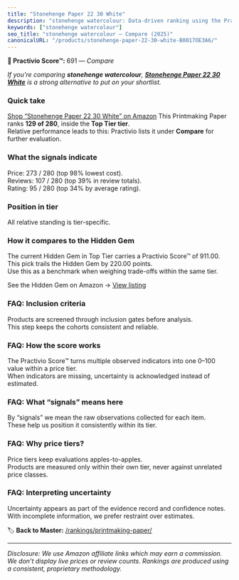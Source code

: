 ```yaml
---
title: "Stonehenge Paper 22 30 White"
description: "stonehenge watercolour: Data-driven ranking using the Practivio Score™. Positioned by quality, value, demand, findability, momentum."
keywords: ["stonehenge watercolour"]
seo_title: "stonehenge watercolour — Compare (2025)"
canonicalURL: "/products/stonehenge-paper-22-30-white-B0017OE3A6/"
---
```


**🛒 Practivio Score™:** 691 — _Compare_


*If you're comparing **stonehenge watercolour**, **[Stonehenge Paper 22 30 White](https://www.amazon.com/dp/B0017OE3A6?tag=practivio-20)** is a strong alternative to put on your shortlist.*
### Quick take
[Shop “Stonehenge Paper 22 30 White” on Amazon](https://www.amazon.com/dp/B0017OE3A6?tag=practivio-20)
This Printmaking Paper ranks **129 of 280**, inside the **Top Tier tier**.  
Relative performance leads to this: Practivio lists it under **Compare** for further evaluation.

### What the signals indicate
Price: 273 / 280 (top 98% lowest cost).  
Reviews: 107 / 280 (top 39% in review totals).  
Rating: 95 / 280 (top 34% by average rating).  

### Position in tier
All relative standing is tier-specific.

### How it compares to the Hidden Gem
The current Hidden Gem in Top Tier carries a Practivio Score™ of 911.00.  
This pick trails the Hidden Gem by 220.00 points.  
Use this as a benchmark when weighing trade-offs within the same tier.  

See the Hidden Gem on Amazon → [View listing](https://www.amazon.com/dp/B01GOO7HL0?tag=practivio-20)

### FAQ: Inclusion criteria
Products are screened through inclusion gates before analysis.  
This step keeps the cohorts consistent and reliable.

### FAQ: How the score works
The Practivio Score™ turns multiple observed indicators into one 0–100 value within a price tier.  
When indicators are missing, uncertainty is acknowledged instead of estimated.

### FAQ: What “signals” means here
By “signals” we mean the raw observations collected for each item.  
These help us position it consistently within its tier.

### FAQ: Why price tiers?
Price tiers keep evaluations apples-to-apples.  
Products are measured only within their own tier, never against unrelated price classes.

### FAQ: Interpreting uncertainty
Uncertainty appears as part of the evidence record and confidence notes.  
With incomplete information, we prefer restraint over estimates.

<!-- Missing template for Compare/CompareWithinPriceClass -->


🏷️ **Back to Master:** [/rankings/printmaking-paper/](/rankings/printmaking-paper/)

---
_Disclosure: We use Amazon affiliate links which may earn a commission. We don’t display live prices or review counts. Rankings are produced using a consistent, proprietary methodology._
